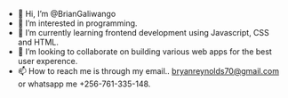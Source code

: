 - 👋 Hi, I’m @BrianGaliwango
- 👀 I’m interested in programming.
- 🌱 I’m currently learning frontend development using Javascript, CSS and HTML.
- 💞️ I’m looking to collaborate on building various web apps for the best user experence.
- 📫 How to reach me is through my email.. bryanreynolds70@gmail.com or whatsapp me +256-761-335-148.
